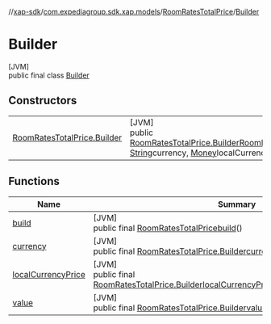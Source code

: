 //[xap-sdk](../../../../index.md)/[com.expediagroup.sdk.xap.models](../../index.md)/[RoomRatesTotalPrice](../index.md)/[Builder](index.md)

# Builder

[JVM]\
public final class [Builder](index.md)

## Constructors

| | |
|---|---|
| [RoomRatesTotalPrice.Builder](-room-rates-total-price.-builder.md) | [JVM]<br>public [RoomRatesTotalPrice.Builder](index.md)[RoomRatesTotalPrice.Builder](-room-rates-total-price.-builder.md)([String](https://docs.oracle.com/javase/8/docs/api/java/lang/String.html)value, [String](https://docs.oracle.com/javase/8/docs/api/java/lang/String.html)currency, [Money](../../-money/index.md)localCurrencyPrice) |

## Functions

| Name | Summary |
|---|---|
| [build](build.md) | [JVM]<br>public final [RoomRatesTotalPrice](../index.md)[build](build.md)() |
| [currency](currency.md) | [JVM]<br>public final [RoomRatesTotalPrice.Builder](index.md)[currency](currency.md)([String](https://docs.oracle.com/javase/8/docs/api/java/lang/String.html)currency) |
| [localCurrencyPrice](local-currency-price.md) | [JVM]<br>public final [RoomRatesTotalPrice.Builder](index.md)[localCurrencyPrice](local-currency-price.md)([Money](../../-money/index.md)localCurrencyPrice) |
| [value](value.md) | [JVM]<br>public final [RoomRatesTotalPrice.Builder](index.md)[value](value.md)([String](https://docs.oracle.com/javase/8/docs/api/java/lang/String.html)value) |
